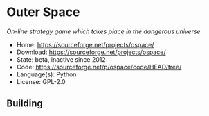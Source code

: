 # Outer Space

_On-line strategy game which takes place in the dangerous universe._

- Home: https://sourceforge.net/projects/ospace/
- Download: https://sourceforge.net/projects/ospace/
- State: beta, inactive since 2012
- Code: https://sourceforge.net/p/ospace/code/HEAD/tree/
- Language(s): Python
- License: GPL-2.0

## Building

